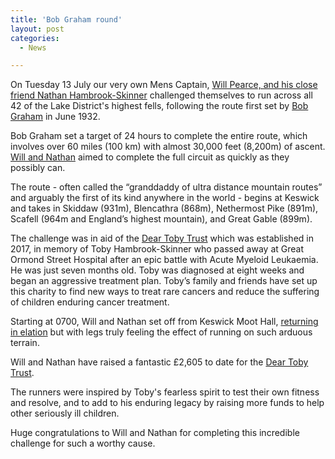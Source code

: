 ```yaml
---
title: 'Bob Graham round'
layout: post
categories:
  - News

---
```


On Tuesday 13 July our very own Mens Captain, [Will Pearce, and his close friend Nathan Hambrook-Skinner](/images/2021/07/2021-07-16-Bob-Graham-4.jpg "Will Pearce and his close friend Nathan Hambrook-Skinner") challenged themselves to run across all 42 of the Lake District's highest fells, following the route first set by [Bob Graham](https://en.wikipedia.org/wiki/Bob_Graham_Round "Bob Graham") in June 1932. 

Bob Graham set a target of 24 hours to complete the entire route, which involves over 60 miles (100 km) with almost 30,000 feet (8,200m) of ascent. [Will and Nathan](/images/2021/07/2021-07-16-Bob-Graham-8.jpg "Will and Nathan") aimed to complete the full circuit as quickly as they possibly can. 

The route - often called the “granddaddy of ultra distance mountain routes” and arguably the first of its kind anywhere in the world - begins at Keswick and takes in Skiddaw (931m), Blencathra (868m), Nethermost Pike (891m), Scafell (964m and England’s highest mountain), and Great Gable (899m).

The challenge was in aid of the [Dear Toby Trust](https://thedeartobytrust.org/ "Dear Toby Trust") which was established in 2017, in memory of Toby Hambrook-Skinner who passed away at Great Ormond Street Hospital after an epic battle with Acute Myeloid Leukaemia. He was just seven months old. Toby was diagnosed at eight weeks and began an aggressive treatment plan. Toby’s family and friends have set up this charity to find new ways to treat rare cancers and reduce the suffering of children enduring cancer treatment.

Starting at 0700, Will and Nathan set off from Keswick Moot Hall, [returning in elation](/images/2021/07/2021-07-16-Bob-Graham-5.jpg "returning in elation") but with legs truly feeling the effect of running on such arduous terrain.

Will and Nathan have raised a fantastic £2,605 to date for the [Dear Toby Trust](https://thedeartobytrust.org/ "Dear Toby Trust").

The runners were inspired by Toby's fearless spirit to test their own fitness and resolve, and to add to his enduring legacy by raising more funds to help other seriously ill children.

Huge congratulations to Will and Nathan for completing this incredible challenge for such a worthy cause.
